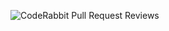 ![CodeRabbit Pull Request Reviews](https://img.shields.io/coderabbit/prs/github/QATHAR9/GNT?utm_source=oss&utm_medium=github&utm_campaign=QATHAR9%2FGNT&labelColor=171717&color=FF570A&link=https%3A%2F%2Fcoderabbit.ai&label=CodeRabbit+Reviews)
